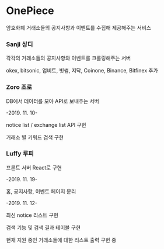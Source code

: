 # OnePiece
암호화폐 거래소들의 공지사항과 이벤트를 수집해 제공해주는 서비스


### Sanji 상디
각각의 거래소들의 공지사항와 이벤트를 크롤링해주는 서버



okex, bitsonic,
업비트, 빗썸, 지닥,
Coinone, Binance, Bitfinex
추가


### Zoro 조로
DB에서 데이터를 모아 API로 보내주는 서버

-2019. 11. 10-

notice list / exchange list API 구현

거래소 별 키워드 검색 구현


### Luffy 루피
프론트 서버 React로 구현



-2019. 11. 19-

홈, 공지사항, 이벤트 페이지 분리



-2019. 11. 12-

최신 notice 리스트 구현

검색 기능 및 검색 결과 테이블 구현

현재 지원 중인 거래소들에 대한 리스트 출력 구현 중

